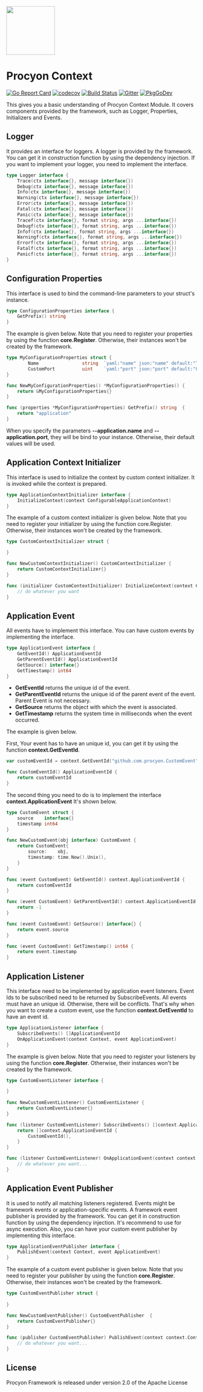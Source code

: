 <img src="https://procyon-projects.github.io/img/logo.png" width="128">

# Procyon Context
[![Go Report Card](https://goreportcard.com/badge/github.com/procyon-projects/procyon-context)](https://goreportcard.com/report/github.com/procyon-projects/procyon-context)
[![codecov](https://codecov.io/gh/procyon-projects/procyon-context/branch/master/graph/badge.svg?token=8Q2DVS1SZX)](https://codecov.io/gh/procyon-projects/procyon-context)
[![Build Status](https://travis-ci.com/procyon-projects/procyon-context.svg?branch=master)](https://travis-ci.com/procyon-projects/procyon-context)
[![Gitter](https://badges.gitter.im/procyon-projects/community.svg)](https://gitter.im/procyon-projects/community?utm_source=badge&utm_medium=badge&utm_campaign=pr-badge)
[![PkgGoDev](https://pkg.go.dev/badge/procyon-projects/procyon)](https://pkg.go.dev/github.com/procyon-projects/procyon-context)

This gives you a basic understanding of Procyon Context Module. It covers
components provided by the framework, such as Logger, Properties, Initializers and Events.

## Logger
It provides an interface for loggers. A logger is provided by the framework.
You can get it in construction function by using the dependency injection.
If you want to implement your logger, you need to implement the interface.

```go
type Logger interface {
	Trace(ctx interface{}, message interface{})
	Debug(ctx interface{}, message interface{})
	Info(ctx interface{}, message interface{})
	Warning(ctx interface{}, message interface{})
	Error(ctx interface{}, message interface{})
	Fatal(ctx interface{}, message interface{})
	Panic(ctx interface{}, message interface{})
	Tracef(ctx interface{}, format string, args ...interface{})
	Debugf(ctx interface{}, format string, args ...interface{})
	Infof(ctx interface{}, format string, args ...interface{})
	Warningf(ctx interface{}, format string, args ...interface{})
	Errorf(ctx interface{}, format string, args ...interface{})
	Fatalf(ctx interface{}, format string, args ...interface{})
	Panicf(ctx interface{}, format string, args ...interface{})
}
```

## Configuration Properties
This interface is used to bind the command-line parameters to your struct's instance.
```go
type ConfigurationProperties interface {
	GetPrefix() string
}
```
The example is given below. Note that you need to register your properties by using the function **core.Register**.
Otherwise, their instances won't be created by the framework.
```go
type MyConfigurationProperties struct {
	    Name                string  `yaml:"name" json:"name" default:"Test Application"`
        CustomPort          uint    `yaml:"port" json:"port" default:"8090"`
}

func NewMyConfigurationProperties() *MyConfigurationProperties() {
    return &MyConfigurationProperties{}
}

func (properties *MyConfigurationProperties) GetPrefix() string  {
    return "application"
}

```
When you specify the parameters **--application.name** and **--application.port**, they will be bind to 
your instance. Otherwise, their default values will be used.

## Application Context Initializer
This interface is used to initialize the context by custom context initializer. It is invoked 
while the context is prepared. 
```go
type ApplicationContextInitializer interface {
	InitializeContext(context ConfigurableApplicationContext)
}
```
The example of a custom context initializer is given below. Note that you need to register your initializer by using the function core.Register. 
Otherwise, their instances won't be created by the framework.
```go
type CustomContextInitializer struct {

}

func NewCustomContextInitializer() CustomContextInitializer {
    return CustomContextInitializer{}
}

func (initializer CustomContextInitializer) InitializeContext(context ConfigurableApplicationContext) {
    // do whatever you want
}
```

## Application Event
All events have to implement this interface. You can have custom events by implementing
the interface. 
```go
type ApplicationEvent interface {
	GetEventId() ApplicationEventId
	GetParentEventId() ApplicationEventId
	GetSource() interface{}
	GetTimestamp() int64
}
```

* **GetEventId** returns the unique id of the event.
* **GetParentEventId** returns the unique id of the parent event of the event. Parent Event is not necessary.
* **GetSource**  returns the object with which the event is associated.
* **GetTimestamp** returns the system time in milliseconds when the event occurred.

The example is given below.

First, Your event has to have an unique id, you can get it by using the function **context.GetEventId**.

```go
var customEventId = context.GetEventId("github.com.procyon.CustomEvent")

func CustomEventId() ApplicationEventId {
	return customEventId
}
```

The second thing you need to do is to implement the interface **context.ApplicationEvent**
It's shown below.

```go
type CustomEvent struct {
	source    interface{}
	timestamp int64
}

func NewCustomEvent(obj interface) CustomEvent {
	return CustomEvent{
		source:    obj,
		timestamp: time.Now().Unix(),
	}
}

func (event CustomEvent) GetEventId() context.ApplicationEventId {
	return customEventId
}

func (event CustomEvent) GetParentEventId() context.ApplicationEventId {
	return -1
}

func (event CustomEvent) GetSource() interface{} {
	return event.source
}

func (event CustomEvent) GetTimestamp() int64 {
	return event.timestamp
}
```

## Application Listener
This interface need to be implemented by application event listeners.
Event Ids to be subscribed need to be returned by SubscribeEvents.
All events must have an unique id. Otherwise, there will be conflicts. 
That's why when you want to create a custom event, use the function **context.GetEventId**
to have an event id. 
```go
type ApplicationListener interface {
	SubscribeEvents() []ApplicationEventId
	OnApplicationEvent(context Context, event ApplicationEvent)
}
```

The example is given below. Note that you need to register your listeners by using the function **core.Register**.
Otherwise, their instances won't be created by the framework.
```go
type CustomEventListener interface {

}
	
func NewCustomEventListener() CustomEventListener {
    return CustomEventListener{}
}	

func (listener CustomEventListener) SubscribeEvents() []context.ApplicationEventId {
    return []context.ApplicationEventId {
        CustomEventId(),
    }
}

func (listener CustomEventListener) OnApplicationEvent(context context.Context, event context.ApplicationEvent) {
    // do whatever you want...
}
```

## Application Event Publisher
It is used to notify all matching listeners registered. Events might be framework events
or application-specific events. A framework event publisher is provided by the framework.
You can get it in construction function by using the dependency injection. It's recommend
to use for async execution. Also, you can have your custom event publisher by implementing
this interface.

```go
type ApplicationEventPublisher interface {
	PublishEvent(context Context, event ApplicationEvent)
}
```

The example of a custom event publisher is given below. Note that you need to register your publisher by using the function **core.Register**.
Otherwise, their instances won't be created by the framework.

```go
type CustomEventPublisher struct {
	
}

func NewCustomEventPublisher() CustomEventPublisher  {
	return CustomEventPublisher{}
}

func (publisher CustomEventPublisher) PublishEvent(context context.Context, event context.ApplicationEvent) {
    // do whatever you want...
}
```

## License
Procyon Framework is released under version 2.0 of the Apache License
